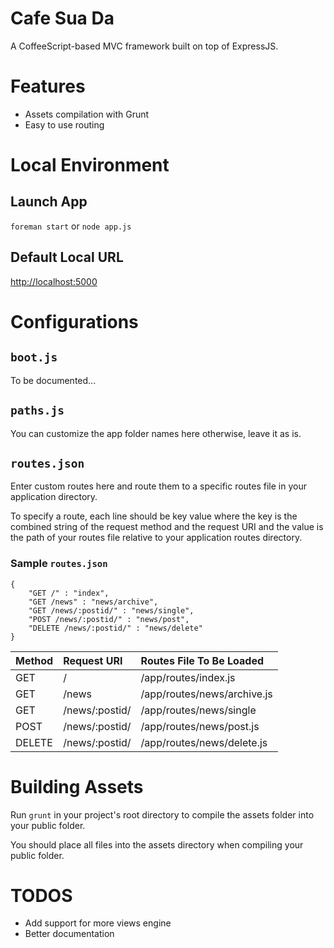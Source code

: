 # Cafe Sua Da

A CoffeeScript-based MVC framework built on top of ExpressJS.

# Features

* Assets compilation with Grunt
* Easy to use routing

# Local Environment

## Launch App

`foreman start` or `node app.js`

## Default Local URL

[http://localhost:5000](http://localhost:5000)

# Configurations

## `boot.js`

To be documented...

## `paths.js`

You can customize the app folder names here otherwise, leave it as is.

## `routes.json`

Enter custom routes here and route them to a specific routes file in your application directory.

To specify a route, each line should be key value where the key is the combined string of the request method and the request URI and the value is the path of your routes file relative to your application routes directory.

### Sample `routes.json`

	{
		"GET /" : "index",
		"GET /news" : "news/archive",
		"GET /news/:postid/" : "news/single",
		"POST /news/:postid/" : "news/post",
		"DELETE /news/:postid/" : "news/delete"
	}

| Method | Request URI | Routes File To Be Loaded |
|:---|:---|:---|
| GET | / | /app/routes/index.js |
| GET | /news | /app/routes/news/archive.js |
| GET | /news/:postid/ | /app/routes/news/single |
| POST | /news/:postid/ | /app/routes/news/post.js |
| DELETE | /news/:postid/ | /app/routes/news/delete.js |

# Building Assets

Run `grunt` in your project's root directory to compile the assets folder into your public folder.

You should place all files into the assets directory when compiling your public folder.

# TODOS

* Add support for more views engine
* Better documentation